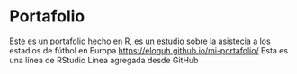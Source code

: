 # Portafolio
Este es un portafolio hecho en R,
es un estudio sobre la asistecia a los estadios de fútbol en Europa
https://eloguh.github.io/mi-portafolio/
Esta es una línea de RStudio
Línea agregada desde GitHub
